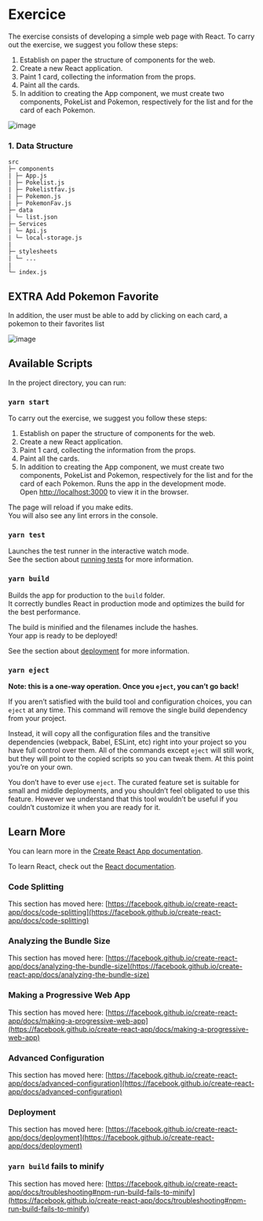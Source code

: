 # Exercice

The exercise consists of developing a simple web page with React.
To carry out the exercise, we suggest you follow these steps:

1. Establish on paper the structure of components for the web.
2. Create a new React application.
3. Paint 1 card, collecting the information from the props.
4. Paint all the cards.
5. In addition to creating the App component, we must create two components, PokeList and Pokemon,
   respectively for the list and for the card of each Pokemon.

![image](https://user-images.githubusercontent.com/81588630/139128600-eccbbd7b-5d51-47f1-a295-bfabcaa3e46b.png)

### 1. Data Structure

```
src
├─ components
| ├─ App.js
| ├─ Pokelist.js
| ├─ Pokelistfav.js
| ├─ Pokemon.js
| ├─ PokemonFav.js
├─ data
| └─ list.json
├─ Services
| └─ Api.js
| └─ local-storage.js
|
├─ stylesheets
| └─ ...
|
└─ index.js

```

## EXTRA Add Pokemon Favorite

In addition, the user must be able to add by clicking on each card, a pokemon to their favorites list

![image](https://user-images.githubusercontent.com/81588630/139128683-5fd3c5f5-741a-4ad7-9a4d-461b40feb9ec.png)

## Available Scripts

In the project directory, you can run:

### `yarn start`

To carry out the exercise, we suggest you follow these steps:

1. Establish on paper the structure of components for the web.
2. Create a new React application.
3. Paint 1 card, collecting the information from the props.
4. Paint all the cards.
5. In addition to creating the App component, we must create two components, PokeList and Pokemon,
   respectively for the list and for the card of each Pokemon.
   Runs the app in the development mode.\
   Open [http://localhost:3000](http://localhost:3000) to view it in the browser.

The page will reload if you make edits.\
You will also see any lint errors in the console.

### `yarn test`

Launches the test runner in the interactive watch mode.\
See the section about [running tests](https://facebook.github.io/create-react-app/docs/running-tests) for more information.

### `yarn build`

Builds the app for production to the `build` folder.\
It correctly bundles React in production mode and optimizes the build for the best performance.

The build is minified and the filenames include the hashes.\
Your app is ready to be deployed!

See the section about [deployment](https://facebook.github.io/create-react-app/docs/deployment) for more information.

### `yarn eject`

**Note: this is a one-way operation. Once you `eject`, you can’t go back!**

If you aren’t satisfied with the build tool and configuration choices, you can `eject` at any time. This command will remove the single build dependency from your project.

Instead, it will copy all the configuration files and the transitive dependencies (webpack, Babel, ESLint, etc) right into your project so you have full control over them. All of the commands except `eject` will still work, but they will point to the copied scripts so you can tweak them. At this point you’re on your own.

You don’t have to ever use `eject`. The curated feature set is suitable for small and middle deployments, and you shouldn’t feel obligated to use this feature. However we understand that this tool wouldn’t be useful if you couldn’t customize it when you are ready for it.

## Learn More

You can learn more in the [Create React App documentation](https://facebook.github.io/create-react-app/docs/getting-started).

To learn React, check out the [React documentation](https://reactjs.org/).

### Code Splitting

This section has moved here: [https://facebook.github.io/create-react-app/docs/code-splitting](https://facebook.github.io/create-react-app/docs/code-splitting)

### Analyzing the Bundle Size

This section has moved here: [https://facebook.github.io/create-react-app/docs/analyzing-the-bundle-size](https://facebook.github.io/create-react-app/docs/analyzing-the-bundle-size)

### Making a Progressive Web App

This section has moved here: [https://facebook.github.io/create-react-app/docs/making-a-progressive-web-app](https://facebook.github.io/create-react-app/docs/making-a-progressive-web-app)

### Advanced Configuration

This section has moved here: [https://facebook.github.io/create-react-app/docs/advanced-configuration](https://facebook.github.io/create-react-app/docs/advanced-configuration)

### Deployment

This section has moved here: [https://facebook.github.io/create-react-app/docs/deployment](https://facebook.github.io/create-react-app/docs/deployment)

### `yarn build` fails to minify

This section has moved here: [https://facebook.github.io/create-react-app/docs/troubleshooting#npm-run-build-fails-to-minify](https://facebook.github.io/create-react-app/docs/troubleshooting#npm-run-build-fails-to-minify)
